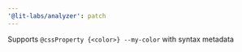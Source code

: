 ```yaml
---
'@lit-labs/analyzer': patch
---
```


Supports `@cssProperty {<color>} --my-color` with syntax metadata
